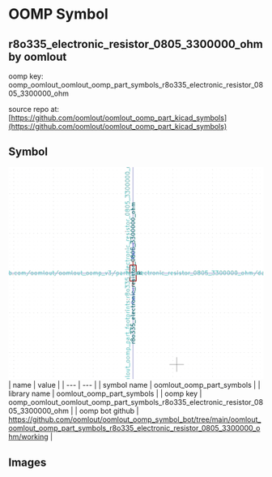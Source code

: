 # OOMP Symbol  
## r8o335_electronic_resistor_0805_3300000_ohm  by oomlout  
  
oomp key: oomp_oomlout_oomlout_oomp_part_symbols_r8o335_electronic_resistor_0805_3300000_ohm  
  
source repo at: [https://github.com/oomlout/oomlout_oomp_part_kicad_symbols](https://github.com/oomlout/oomlout_oomp_part_kicad_symbols)  
## Symbol  
  
[![working.png](working_600.png)](working.png)  
| name | value | 
| --- | --- | 
| symbol name | oomlout_oomp_part_symbols | 
| library name | oomlout_oomp_part_symbols | 
| oomp key | oomp_oomlout_oomlout_oomp_part_symbols_r8o335_electronic_resistor_0805_3300000_ohm | 
| oomp bot github | https://github.com/oomlout/oomlout_oomp_symbol_bot/tree/main/oomlout_oomlout_oomp_part_symbols_r8o335_electronic_resistor_0805_3300000_ohm/working | 
## Images  
